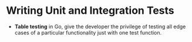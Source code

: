 # Writing Unit and Integration Tests

- **Table testing** in Go, give the developer the privilege of testing all edge cases of a particular functionality just with one test function.

